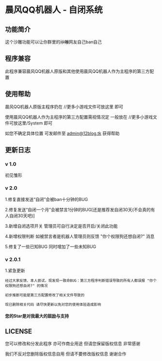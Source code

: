 # 晨风QQ机器人 - 自闭系统

## 功能简介

这个沙雕功能可以让你群里的~~沙雕~~网友自己ban自己

## 程序兼容

此程序兼容晨风QQ机器人原版和其他使用晨风QQ机器人作为主程序的第三方配置

## 使用帮助

晨风QQ机器人原版主程序扔在 //更多小游戏文件可放这里 即可

使用晨风QQ机器人作为主程序的第三方配置需视情况定 一般放在 //更多小游戏文件可放这里/System 即可

如您不确定具体位置 可发邮件至 [admin@12blog.tk](mailto:admin@12blog.tk) 获得帮助

## 更新日志

### v 1.0

初见雏形

### v 2.0

1.修复直接发送“自闭”会被ban十分钟的BUG

2.修复发送“自闭一个月”会被禁言1分钟的BUG[还是推荐发自闭30天(不会真的有人自闭30天吧)]

3.新增自闭选项开关 管理员可自行决定是否开启/关闭此功能

4.新增权限判断 如被禁言者是机器人管理员则反馈 "你个权限狗还想自闭?" 消息

5.修复了一些已知BUG 同时增加了一些未知BUG

### v 2.0.1

1.紧急更新

	经过大家反馈、本人尝试，现发现一致命BUG：第三方程序判断错误导致的所有人都误报 "你个权限狗还想自闭?" 的情况

	初步推断可能是第三方配置修改了相关文件导致的

	现已删除相关代码 请尽快更新以免对您的使用体验造成影响

#### 您的Star是对我最大的鼓励与支持

## LICENSE

您可以修改和分发此程序 亦可作商业用途 但请您保留版权信息 非常感谢

我们不反对您删除版权信息自用 但请不要修改版权信息 谢谢合作